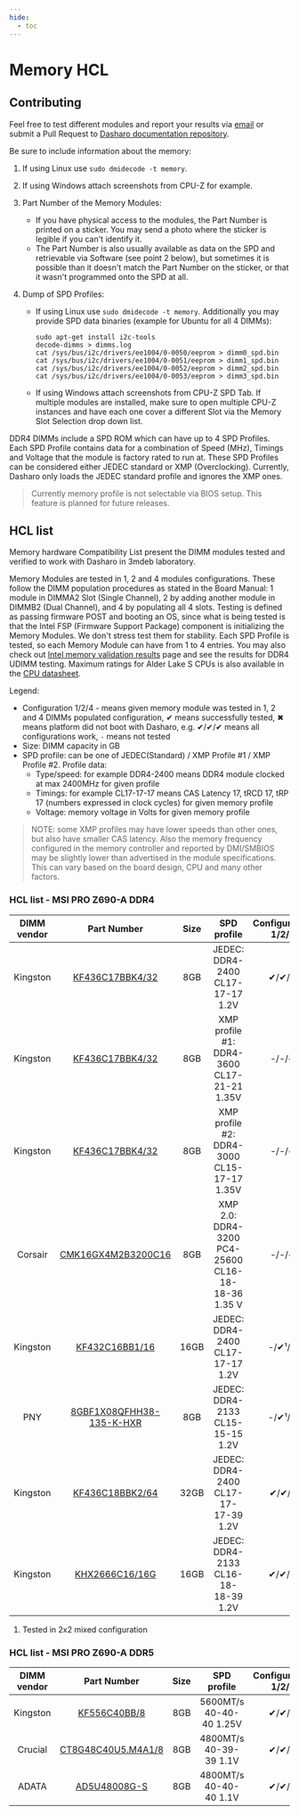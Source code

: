 ```yaml
---
hide:
  - toc
---
```


# Memory HCL

## Contributing

Feel free to test different modules and report your results via
[email](mailto:contact@dasharo.com) or submit a Pull Request to
[Dasharo documentation repository](https://github.com/Dasharo/docs).

Be sure to include information about the memory:

1. If using Linux use `sudo dmidecode -t memory`.
1. If using Windows attach screenshots from CPU-Z for example.
1. Part Number of the Memory Modules:

    - If you have physical access to the modules, the Part Number is printed on
      a sticker. You may send a photo where the sticker is legible if you can't
      identify it.
    - The Part Number is also usually available as data on the SPD and
      retrievable via Software (see point 2 below), but sometimes it is
      possible than it doesn't match the Part Number on the sticker, or that it
      wasn't programmed onto the SPD at all.

1. Dump of SPD Profiles:

    - If using Linux use `sudo dmidecode -t memory`. Additionally you may
      provide SPD data binaries (example for Ubuntu for all 4 DIMMs):

      ```shell
      sudo apt-get install i2c-tools
      decode-dimms > dimms.log
      cat /sys/bus/i2c/drivers/ee1004/0-0050/eeprom > dimm0_spd.bin
      cat /sys/bus/i2c/drivers/ee1004/0-0051/eeprom > dimm1_spd.bin
      cat /sys/bus/i2c/drivers/ee1004/0-0052/eeprom > dimm2_spd.bin
      cat /sys/bus/i2c/drivers/ee1004/0-0053/eeprom > dimm3_spd.bin
      ```

    - If using Windows attach screenshots from CPU-Z SPD Tab. If multiple
      modules are installed, make sure to open multiple CPU-Z instances and
      have each one cover a different Slot via the Memory Slot Selection drop
      down list.

DDR4 DIMMs include a SPD ROM which can have up to 4 SPD Profiles. Each SPD
Profile contains data for a combination of Speed (MHz), Timings and Voltage
that the module is factory rated to run at. These SPD Profiles can be
considered either JEDEC standard or XMP (Overclocking). Currently, Dasharo only
loads the JEDEC standard profile and ignores the XMP ones.

> Currently memory profile is not selectable via BIOS setup. This feature is
> planned for future releases.

## HCL list

Memory hardware Compatibility List present the DIMM modules tested and verified
to work with Dasharo in 3mdeb laboratory.

Memory Modules are tested in 1, 2 and 4 modules configurations. These follow
the DIMM population procedures as stated in the Board Manual: 1 module in
DIMMA2 Slot (Single Channel), 2 by adding another module in DIMMB2 (Dual
Channel), and 4 by populating all 4 slots. Testing is defined as passing
firmware POST and booting an OS, since what is being tested is that the Intel
FSP (Firmware Support Package) component is initializing the Memory Modules. We
don't stress test them for stability. Each SPD Profile is tested, so each
Memory Module can have from 1 to 4 entries. You may also check out
[Intel memory validation results](https://www.intel.com/content/www/us/en/platform-memory/platform-memory.html)
page and see the results for DDR4 UDIMM testing. Maximum ratings for Alder Lake
S CPUs is also available in the [CPU datasheet](https://edc.intel.com/content/www/us/en/design/ipla/software-development-platforms/client/platforms/alder-lake-desktop/12th-generation-intel-core-processors-datasheet-volume-1-of-2/001/processor-sku-support-matrix/).

Legend:

* Configuration 1/2/4 - means given memory module was tested in 1, 2 and 4
  DIMMs populated configuration, &#10004; means successfully tested, &#10006;
  means platform did not boot with Dasharo, e.g. &#10004;/&#10004;/&#10004;
  means all configurations work, `-` means not tested
* Size: DIMM capacity in GB
* SPD profile: can be one of JEDEC(Standard) / XMP Profile #1 / XMP Profile #2.
  Profile data:
    - Type/speed: for example DDR4-2400 means DDR4 module clocked at max 2400MHz
    for given profile
    - Timings: for example CL17-17-17 means CAS Latency 17, tRCD 17, tRP 17
    (numbers expressed in clock cycles) for given memory profile
    - Voltage: memory voltage in Volts for given memory profile

> NOTE: some XMP profiles may have lower speeds than other ones, but also have
> smaller CAS latency. Also the memory frequency configured in the memory
> controller and reported by DMI/SMBIOS may be slightly lower than advertised
> in the module specifications. This can vary based on the board design, CPU
> and many other factors.

### HCL list - MSI PRO Z690-A DDR4

| DIMM vendor | Part Number | Size | SPD profile | Configuration 1/2/4 |
|:-----------:|:-----------:|:----:|:-----------:|:-------------------:|
| Kingston | [KF436C17BBK4/32][1] |8GB | JEDEC: DDR4-2400 CL17-17-17 1.2V | &#10004;/&#10004;/&#10004; |
| Kingston | [KF436C17BBK4/32][1] |8GB | XMP profile #1: DDR4-3600 CL17-21-21 1.35V | -/-/&#10004; |
| Kingston | [KF436C17BBK4/32][1] |8GB | XMP profile #2: DDR4-3000 CL15-17-17 1.35V | -/-/&#10004; |
| Corsair  | [CMK16GX4M2B3200C16][2] |8GB | XMP 2.0: DDR4-3200 PC4-25600 CL16-18-18-36 1.35 V | -/-/&#10004; |
| Kingston | [KF432C16BB1/16][3] |16GB | JEDEC: DDR4-2400 CL17-17-17 1.2V | -/&#10004;&sup1;/&#10004; |
| PNY      | [8GBF1X08QFHH38-135-K-HXR][4] |8GB | JEDEC: DDR4-2133 CL15-15-15 1.2V | -/&#10004;&sup1;/&#10004; |
| Kingston | [KF436C18BBK2/64][5] |32GB | JEDEC: DDR4-2400 CL17-17-17-39 1.2V | &#10004;/&#10004;/- |
| Kingston | [KHX2666C16/16G][8] |16GB | JEDEC: DDR4-2133 CL16-18-18-39 1.2V | &#10004;/&#10004;/&#10004; |

1) Tested in 2x2 mixed configuration

### HCL list - MSI PRO Z690-A DDR5

| DIMM vendor | Part Number | Size | SPD profile | Configuration 1/2/4 |
|:-----------:|:-----------:|:----:|:-----------:|:-------------------:|
| Kingston    | [KF556C40BB/8][6] |8GB | 5600MT/s 40-40-40 1.25V | &#10004;/&#10004;/&#10004; |
| Crucial     | [CT8G48C40U5.M4A1/8][7] |8GB | 4800MT/s 40-39-39 1.1V | &#10004;/&#10004;/&#10004; |
| ADATA       | [AD5U48008G-S][9] |8GB | 4800MT/s 40-40-40 1.1V | &#10004;/&#10004;/&#10004; |

[1]: https://www.kingston.com/dataSheets/KF436C17BBK4_32.pdf
[2]: https://www.corsair.com/eu/en/Categories/Products/Memory/VENGEANCE-LPX/p/CMK16GX4M2B3200C16
[3]: https://www.kingston.com/dataSheets/KF432C16BB1_16.pdf
[4]: https://www.pny.com/anarchy-x-ddr4-red?sku=MD16GK2D4320016AXR
[5]: https://www.kingston.com/datasheets/KF436C18BBK2_64.pdf
[6]: https://www.kingston.com/memory/gaming/kingston-fury-beast-ddr5-memory
[7]: https://www.crucial.com/memory/ddr5/ct2k16g48c40u5
[8]: https://www.kingston.com/datasheets/HX426C16FRK4_64.pdf
[9]: https://www.adata.com/us/consumer/dram-module-ddr5-4800-u-dimm
